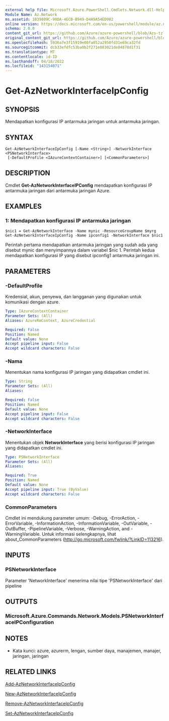```yaml
---
external help file: Microsoft.Azure.PowerShell.Cmdlets.Network.dll-Help.xml
Module Name: Az.Network
ms.assetid: 1B39809C-90DA-4ECB-B949-D4A9A54ED982
online version: https://docs.microsoft.com/en-us/powershell/module/az.network/get-aznetworkinterfaceipconfig
schema: 2.0.0
content_git_url: https://github.com/Azure/azure-powershell/blob/Azs-tzl/src/Network/Network/help/Get-AzNetworkInterfaceIpConfig.md
original_content_git_url: https://github.com/Azure/azure-powershell/blob/Azs-tzl/src/Network/Network/help/Get-AzNetworkInterfaceIpConfig.md
ms.openlocfilehash: 5936a7e3f15919e00fa052a2950fd31e69ca32fd
ms.sourcegitcommit: dcb33efdfc53ba0b2f271e883021de84878d1f31
ms.translationtype: MT
ms.contentlocale: id-ID
ms.lasthandoff: 04/18/2022
ms.locfileid: "143154071"
---
```

# Get-AzNetworkInterfaceIpConfig

## SYNOPSIS
Mendapatkan konfigurasi IP antarmuka jaringan untuk antarmuka jaringan.

## SYNTAX

```
Get-AzNetworkInterfaceIpConfig [-Name <String>] -NetworkInterface <PSNetworkInterface>
 [-DefaultProfile <IAzureContextContainer>] [<CommonParameters>]
```

## DESCRIPTION
Cmdlet **Get-AzNetworkInterfaceIPConfig** mendapatkan konfigurasi IP antarmuka jaringan dari antarmuka jaringan Azure.

## EXAMPLES

### 1: Mendapatkan konfigurasi IP antarmuka jaringan
```
$nic1 = Get-AzNetworkInterface -Name mynic -ResourceGroupName $myrg
Get-AzNetworkInterfaceIpConfig -Name ipconfig1 -NetworkInterface $nic1
```

Perintah pertama mendapatkan antarmuka jaringan yang sudah ada yang disebut mynic dan menyimpannya dalam variabel $nic 1. Perintah kedua mendapatkan konfigurasi IP yang disebut ipconfig1 antarmuka jaringan ini.
    

## PARAMETERS

### -DefaultProfile
Kredensial, akun, penyewa, dan langganan yang digunakan untuk komunikasi dengan azure.

```yaml
Type: IAzureContextContainer
Parameter Sets: (All)
Aliases: AzureRmContext, AzureCredential

Required: False
Position: Named
Default value: None
Accept pipeline input: False
Accept wildcard characters: False
```

### -Nama
Menentukan nama konfigurasi IP jaringan yang didapatkan cmdlet ini.

```yaml
Type: String
Parameter Sets: (All)
Aliases: 

Required: False
Position: Named
Default value: None
Accept pipeline input: False
Accept wildcard characters: False
```

### -NetworkInterface
Menentukan objek **NetworkInterface** yang berisi konfigurasi IP jaringan yang didapatkan cmdlet ini.

```yaml
Type: PSNetworkInterface
Parameter Sets: (All)
Aliases: 

Required: True
Position: Named
Default value: None
Accept pipeline input: True (ByValue)
Accept wildcard characters: False
```

### CommonParameters
Cmdlet ini mendukung parameter umum: -Debug, -ErrorAction, -ErrorVariable, -InformationAction, -InformationVariable, -OutVariable, -OutBuffer, -PipelineVariable, -Verbose, -WarningAction, and -WarningVariable. Untuk informasi selengkapnya, lihat about_CommonParameters (http://go.microsoft.com/fwlink/?LinkID=113216).

## INPUTS

### PSNetworkInterface
Parameter 'NetworkInterface' menerima nilai tipe 'PSNetworkInterface' dari pipeline

## OUTPUTS

### Microsoft.Azure.Commands.Network.Models.PSNetworkInterfaceIPConfiguration

## NOTES
* Kata kunci: azure, azurerm, lengan, sumber daya, manajemen, manajer, jaringan, jaringan

## RELATED LINKS

[Add-AzNetworkInterfaceIpConfig](./Add-AzNetworkInterfaceIpConfig.md)

[New-AzNetworkInterfaceIpConfig](./New-AzNetworkInterfaceIpConfig.md)

[Remove-AzNetworkInterfaceIpConfig](./Remove-AzNetworkInterfaceIpConfig.md)

[Set-AzNetworkInterfaceIpConfig](./Set-AzNetworkInterfaceIpConfig.md)


